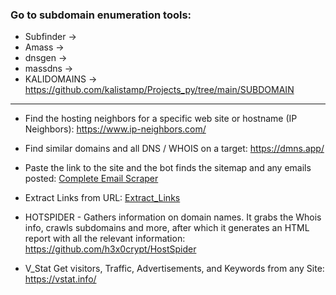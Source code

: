 

### Go to subdomain enumeration tools:

* Subfinder -> 
* Amass -> 
* dnsgen -> 
* massdns -> 
* KALIDOMAINS -> https://github.com/kalistamp/Projects_py/tree/main/SUBDOMAIN

* * *

* Find the hosting neighbors for a specific web site or hostname (IP Neighbors): https://www.ip-neighbors.com/

*  Find similar domains and all DNS / WHOIS on a target: https://dmns.app/

* Paste the link to the site and the bot finds the sitemap and any emails posted: [Complete Email Scraper](https://freemailscraper.herokuapp.com/search-complete-website?link=https%3A%2F%2Ftherecap.org%2Fdatabases%2F)

* Extract Links from URL: [Extract_Links](https://hackertarget.com/extract-links/)

* HOTSPIDER - Gathers information on domain names. It grabs the Whois info, crawls subdomains and more, after which it generates an HTML report with all the relevant information: https://github.com/h3x0crypt/HostSpider

* V_Stat Get visitors, Traffic, Advertisements, and Keywords from any Site: https://vstat.info/

